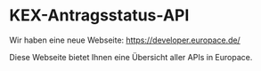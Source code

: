 # KEX-Antragsstatus-API

Wir haben eine neue Webseite: https://developer.europace.de/

Diese Webseite bietet Ihnen eine Übersicht aller APIs in Europace.
